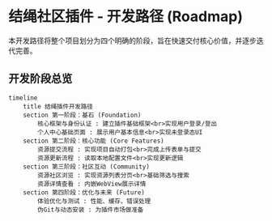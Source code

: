 # 结绳社区插件 - 开发路径 (Roadmap)

本开发路径将整个项目划分为四个明确的阶段，旨在快速交付核心价值，并逐步迭代完善。

## 开发阶段总览

```mermaid
timeline
    title 结绳插件开发路径
    section 第一阶段：基石 (Foundation)
        核心框架与身份认证 : 建立插件基础框架<br>实现用户登录/登出
        个人中心基础页面 : 展示用户基本信息<br>实现未登录态UI
    section 第二阶段：核心功能 (Core Features)
        资源提交流程 : 实现项目自动打包<br>完成上传表单与提交
        资源更新流程 : 读取本地配置文件<br>实现更新逻辑
    section 第三阶段：社区互动 (Community)
        资源社区浏览 : 实现资源列表分页<br>基础筛选与搜索
        资源详情查看 : 内嵌WebView展示详情
    section 第四阶段：优化与未来 (Future)
        体验优化与测试 : 性能、缓存、错误处理
        伪Git与动态安装 : 为插件市场做准备